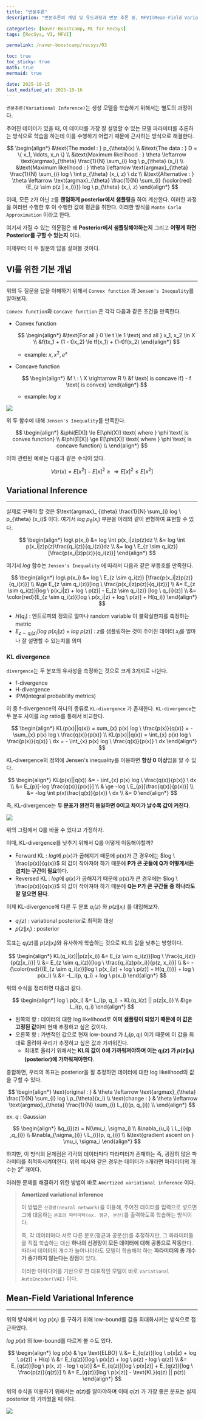 ```yaml
---
title: "변분추론"
description: "변분추론의 개념 및 유도과정과 변분 추론 중, MFVI(Mean-Field Variational Inference)의 개념에 대한 내용을 정리한 포스트입니다."

categories: [Naver-Boostcamp, ML for RecSys]
tags: [RecSys, VI, MFVI]

permalink: /naver-boostcamp/recsys/03

toc: true
toc_sticky: true
math: true
mermaid: true

date: 2025-10-15
last_modified_at: 2025-10-16
---
```


`변분추론(Variational Inference)`는 생성 모델을 학습하기 위해서는 별도의 과정이다.

주어진 데이터가 있을 때, 이 데이터를 가장 잘 설명할 수 있는 모델 파라미터를 추론하는 방식으로 학습을 하는데 이를 수행하기 어렵기 때문에 근사하는 방식으로 해결한다.


$$
\begin{align*}
&\text{The model : } p_{\theta}(x) \\
&\text{The data : } D = \{ x_1, \ldots, x_n \} \\
&\text{Maximum likelihood : } \theta \leftarrow \text{argmax}_{\theta} \frac{1}{N} \sum_{i} log \ p_{\theta} (x_i) \\
&\text{Maximum likelihood : } \theta \leftarrow \text{argmax}_{\theta} \frac{1}{N} \sum_{i} log \ \int p_{\theta} (x_i, z) \ dz \\
&\text{Alternative : } \theta \leftarrow \text{argmax}_{\theta} \frac{1}{N} \sum_{i} {\color{red}{E_{z \sim p(z | x_i)}}} log \ p_{\theta} (x_i, z)
\end{align*}
$$

이때, 모든 $z$가 아닌 z를 **랜덤하게 posterior에서 샘플링**을 하여 계산한다. 이러한 과정을 여러번 수행한 후 이 수행한 값에 평균을 취한다. 이러한 방식을 `Monte Carlo Approximation` 이라고 한다.

여기서 가질 수 있는 의문점은 왜 **Posterior에서 샘플링해야하는지** 그리고 **어떻게 하면 Posterior를 구할 수 있는지** 이다.

이제부터 이 두 질문의 답을 살펴볼 것이다.

## VI를 위한 기본 개념
-----

위의 두 질문을 답을 이해하기 위해서 `Convex function` 과 `Jensen's Inequality`를 알아보자.
 
`Convex function`와 `Concave function` 은 각각 다음과 같은 조건을 만족한다.

- Convex function

    $$
    \begin{align*}
    &\text{For all } 0 \le t \le 1 \text{ and all } x_1, x_2 \in X \\
    &f(tx_1 + (1 - t)x_2) \le tf(x_1) + (1-t)f(x_2)
    \end{align*}
    $$

    - example: $x, x^2, e^{x}$

- Concave function

    $$
    \begin{align*}
    &f \ : \ X \rightarrow R \\
    &f \text{ is concave if} - f \text{ is convex}
    \end{align*}
    $$

    - example: $log \ x$

<img src="https://encrypted-tbn0.gstatic.com/images?q=tbn:ANd9GcSlITJoZdw5i23yVd2iUR-XH2XEyEIqX326Gg&s">

위 두 함수에 대해 `Jensen's Inequality`를 만족한다.

$$
\begin{align*}
&\phi(E[X]) \le E[\phi(X)] \text{ where } \phi \text{ is convex function} \\
&\phi(E[X]) \ge E[\phi(X)] \text{ where } \phi \text{ is concave function} \\
\end{align*}
$$

이와 관련된 예로는 다음과 같은 수식이 있다.

$$
Var(x) = E[x^2] - E[x]^2 \ge \Rightarrow E[x]^2 \le E[x^2]
$$

## Variational Inference
----------

실제로 구해야 할 것은 $\text{argmax}_ {\theta} \frac{1}{N} \sum_{i} log \ p_{\theta} (x_i)$ 이다. 여기서 $log \ p_{\theta}(x_i)$ 부분을 아래와 같이 변형하여 표현할 수 있다.

$$
\begin{align*}
log\ p(x_i) &= log \int p(x_i|z)p(z)dz \\
&= log \int p(x_i|z)p(z)\frac{q_i(z)}{q_i(z)}dz \\
&= log \ E_{z \sim q_i(z)} [\frac{p(x_i|z)p(z)}{q_i(z)}]
\end{align*}
$$

여기서 $log$ 함수는 `Jensen's Inequality` 에 따라서 다음과 같은 부등호를 만족한다.

$$
\begin{align*}
log\ p(x_i) &= log \ E_{z \sim q_i(z)} [\frac{p(x_i|z)p(z)}{q_i(z)}] \\
&\ge E_{z \sim q_i(z)}[log \ \frac{p(x_i|z)p(z)}{q_i(z)}] \\
&= E_{z \sim q_i(z)}[log \ p(x_i|z) + log \ p(z)] - E_{z \sim q_i(z)} [log \ q_{i}(z)] \\
&= \color{red}{E_{z \sim q_i(z)}[log \ p(x_i|z) + log \ p(z)] + H(q_i)}
\end{align*}
$$

- $H(q_i)$ : 엔트로피의 정의로 얼마나 random variable 이 불확실한지를 측정하는 metric
- $E_{z \sim q_i(z)}[log \ p(x_i\|z) + log \ p(z)]$ : $z$를 샘플링하는 것이 주어진 데이터 $x_i$를 얼마나 잘 설명할 수 있는지를 의미

### KL divergence

`divergence`는 두 분포의 유사성을 측정하는 것으로 크게 3가지로 나뉜다.

- f-divergence
- H-divergence
- IPM(integral probability metrics)

이 중 f-divergence의 하나의 종류로 `KL-divergence` 가 존재한다. `KL-divergence`는 두 분포 사이를 $log$ ratio를 통해서 비교한다.

$$
    \begin{align*}
    KL(p(x)||q(x)) = sum_{x} p(x) log \ \frac{p(x)}{q(x)} = -\sum_{x} p(x) log \ \frac{q(x)}{p(x)} \\
    KL(p(x)||q(x)) = \int_{x} p(x) log \ \frac{p(x)}{q(x)} \ dx = - \int_{x} p(x) log \ \frac{q(x)}{p(x)} \ dx
    \end{align*}
    $$

KL-divergence의 정의에 Jensen's inequality를 이용하면 **항상 0 이상**임을 알 수 있다.

$$
\begin{align*}
KL(p(x)||q(x)) &= - \int_{x} p(x) log \ \frac{q(x)}{p(x)} \ dx \\
&= E_{p}[-log \frac{q(x)}{p(x)}] \\
& \ge -log \ E_{p}[\frac{q(x)}{p(x)}] \\
&= -log \int p(x)\frac{q(x)}{p(x)} \ dx \\
&= 0
\end{align*}
$$

즉, KL-divergence는 **두 분포가 완전히 동일하면 0이고 차이가 날수록 값이 커진다**.

<img src="../assets/img/post/naver-boostcamp/KL-divergence.png">

위의 그림에서 Q를 바꿀 수 있다고 가정하자.

이때, KL-divergence를 낮추기 위해서 Q를 어떻게 이동해야할까?

- Forward KL : $log$에 $p(x)$가 곱해지기 때문에 p(x)가 큰 경우에는 $log \ \frac{p(x)}{q(x)}$ 의 값이 작아져야 하기 때문에 **P가 큰 곳들에 Q가 어떻게서든 겹치는 구간이 필요**하다.
- Reversed KL : $log$에 $q(x)$가 곱해지기 때문에 p(x)가 큰 경우에는 $log \ \frac{p(x)}{q(x)}$ 의 값이 작아져야 하기 때문에 **Q는 P가 큰 구간들 중 하나라도 잘 덮으면 된다**.

이제 KL-divergence에 다른 두 분포 $q_i(z)$ 와 $p(z\|x_i)$ 를 대입해보자.

- $q_i(z)$ : variational posterior로 최적화 대상
- $p(z\|x_i)$ : posterior

목표는 $q_i(z)$를 $p(z\|x_i)$와 유사하게 학습하는 것으로 KL의 값을 낮추는 방향이다.

$$
\begin{align*}
KL(q_i(z)||p(z|x_i)) &= E_{z \sim q_i(z)}[log \ \frac{q_i(z)}{p(z|x_i)}] \\
&= E_{z \sim q_i(z)}[log \ \frac{q_i(z)p(x_i)}{p(z, x_i)}] \\
&= -{\color{red}{(E_{z \sim q_i(z)}[log \ p(x_i|z) + log \ p(z)] + H(q_i))}} + log \ p(x_i) \\
&= -L_i(p, q_i) + log \ p(x_i)
\end{align*}
$$

위의 수식을 정리하면 다음과 같다.

$$
\begin{align*}
log \ p(x_i) &= L_i(p, q_i) + KL(q_i(z) || p(z|x_i)) \\
&\ge L_i(p, q_i)
\end{align*}
$$

- 왼쪽의 항 : 데이터의 대한 log likelihood로 **이미 샘플링이 되었기 때문에 이 값은 고정된 값**이며 현재 추정하고 싶은 값이다.
- 오른쪽 항 : 가변적인 값으로 현재 low-bound 가 $L_i(p, q_i)$ 이기 때문에 이 값을 최대로 올려야 우리가 추정하고 싶은 값과 가까워진다. 
    - 최대로 올리기 위해서는 **KL의 값이 0에 가까워져야하며 이는 $q_{i}(z)$ 가 $p(z\|x_i)$ (posterior)에 가까워져야한다**.

종합하면, 우리의 목표는 posterior을 잘 추정하면 데이터에 대한 log likelihood의 값을 구할 수 있다.

$$
\begin{align*}
\text{original : } & \theta \leftarrow \text{argmax}_{\theta} \frac{1}{N} \sum_{i} log \ p_{\theta}(x_i) \\
\text{change : } & \theta \leftarrow \text{argmax}_{\theta} \frac{1}{N} \sum_{i} L_{i}(p, q_{i}) \\
\end{align*}
$$

ex. $q$ : Gaussian

$$
\begin{align*}
&q_{i}(z) = N(\mu_i, \sigma_i) \\
&\nabla_{u_i} \ L_{i}(p ,q_{i}) \\
&\nabla_{\sigma_{i}} \ L_{i}(p, q_{i}) \\
&\text{gradient ascent on } \mu_i, \sigma_i
\end{align*}
$$

하지만, 이 방식의 문제점은 각각의 데이터마다 파라미터가 존재하는 즉, 굉장히 많은 파라미터를 최적화시켜야한다. 위의 예시와 같은 경우는 데이터가 n개라면 파라미터의 개수는 $2^n$ 개이다.

이러한 문제를 해결하기 위한 방법이 바로 `Amortized variational inference` 이다.

> **Amortized variational inference**
>
> 이 방법은 `신경망(neural network)`을 이용해, 주어진 데이터를 입력으로 넣으면 그에 대응하는 `분포의 파라미터(ex. 평균, 분산)`를 출력하도록 학습하는 방식이다.
>
> 즉, 각 데이터마다 서로 다른 분포(평균과 공분산)를 추정하지만, 그 파라미터들을 직접 학습하는 대신 **하나의 신경망이 모든 데이터에 대해 공통으로 작동**한다. 따라서 데이터의 개수가 늘어나더라도 모델이 학습해야 하는 **파라미터의 총 개수가 증가하지 않는다는 장점**이 있다.
>
> 이러한 아이디어를 기반으로 한 대표적인 모델이 바로 `Variational AutoEncoder(VAE)` 이다.

## Mean-Field Variational Inference
-----------


위의 방식에서 $log \ p(x_i)$ 를 구하기 위해 low-bound를 값을 최대화시키는 방식으로 접근하였다.  

$log \ p(x)$ 의 low-bound를 다르게 볼 수도 있다.

$$
\begin{align*}
log p(x) & \ge \text{ELBO} \\
&= E_{q(z)}[log \ p(x|z) + log \ p(z)] + H(q) \\
&= E_{q(z)}[log \ p(x|z) + log \ p(z) - log \ q(z)] \\
&= E_{q(z)}[log \ p(x, z) - log \ q(z)]
&= E_{q(z)}[log \ p(x|z)] + E_{q(z)}[log \ \frac{p(z)}{q(z)}] \\
&= E_{q(z)}[log \ p(x|z)] - \text{KL}(q(z) || p(z))
\end{align*}
$$

위의 수식을 이용하기 위해서는 $q(z)$를 알아야하며 이때 $q(z)$ 가 가장 좋은 분포는 실제 posterior 와 가까웠을 때 이다.

<img src="../assets/img/post/naver-boostcamp/MFVI.png">

